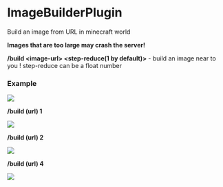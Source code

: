 # ImageBuilderPlugin
Build an image from URL in minecraft world

**Images that are too large may crash the server!**

**/build <image-url\> <step-reduce(1 by default)>** - build an image near to you
! step-reduce can be a float number

### Example

![](https://i.ibb.co/RBkYh3N/3.jpg)

**/build (url) 1**

![](https://i.ibb.co/RvnRDj1/2024-12-04-21-09-16-4-K.png)


**/build (url) 2**

![](https://i.ibb.co/27xbQ5D/2024-12-04-21-10-42-4-K.png)


**/build (url) 4**

![](https://i.ibb.co/YpWc1nC/2024-12-04-21-11-22-4-K.png)
